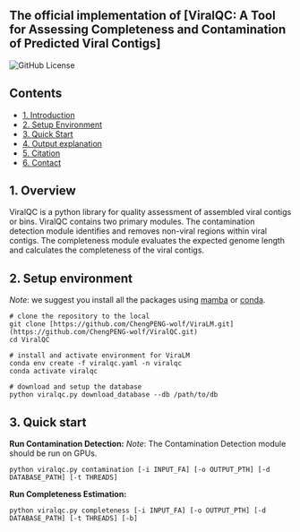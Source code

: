 ## The official implementation of [ViralQC: A Tool for Assessing Completeness and Contamination of Predicted Viral Contigs]

![GitHub License](https://img.shields.io/github/license/ChengPENG-wolf/ViralQC)

## Contents

- [1. Introduction](#1-introduction)
- [2. Setup Environment](#2-setup-environment)
- [3. Quick Start](#3-quick-start)
- [4. Output explanation](#4-output-explanation)
- [5. Citation](#5-citation)
- [6. Contact](#6-contact)

## 1. Overview

ViralQC is a python library for quality assessment of assembled viral contigs or bins. ViralQC contains two primary modules. The contamination detection module identifies and removes non-viral regions within viral contigs. The completeness module evaluates the expected genome length and calculates the completeness of the viral contigs.

## 2. Setup environment

*Note*: we suggest you install all the packages using [mamba](https://github.com/mamba-org/mamba) or [conda](https://docs.conda.io/en/latest/miniconda.html).

```
# clone the repository to the local
git clone [https://github.com/ChengPENG-wolf/ViraLM.git](https://github.com/ChengPENG-wolf/ViralQC.git)
cd ViralQC

# install and activate environment for ViraLM
conda env create -f viralqc.yaml -n viralqc
conda activate viralqc

# download and setup the database
python viralqc.py download_database --db /path/to/db
```

## 3. Quick start

**Run Contamination Detection:**
*Note*: The Contamination Detection module should be run on GPUs.
```
python viralqc.py contamination [-i INPUT_FA] [-o OUTPUT_PTH] [-d DATABASE_PATH] [-t THREADS]
```

**Run Completeness Estimation:**
```
python viralqc.py completeness [-i INPUT_FA] [-o OUTPUT_PTH] [-d DATABASE_PATH] [-t THREADS] [-b]
```
